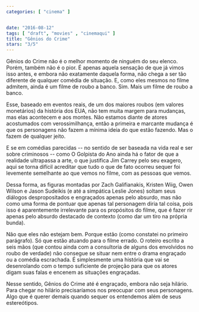 ```yaml
---
categories: [ "cinema" ]


date: "2016-08-12"
tags: [ "draft", "movies" , "cinemaqui" ]
title: "Gênios do Crime"
stars: "3/5"
---
```

Gênios do Crime não é o melhor momento de ninguém do seu elenco. Porém, também não é o pior. É apenas aquela sensação de que já vimos isso antes, e embora não exatamente daquela forma, não chega a ser tão diferente de qualquer comédia de situação. E, como eles mesmos no filme admitem, ainda é um filme de roubo a banco. Sim. Mais um filme de roubo a banco.

Esse, baseado em eventos reais, de um dos maiores roubos (em valores monetários) da história dos EUA, não tem muita margem para mudanças, mas elas acontecem e aos montes. Não estamos diante de atores acostumados com verossimilhança, então a primeira e marcante mudança é que os personagens não fazem a mínima ideia do que estão fazendo. Mas o fazem de qualquer jeito.

E se em comédias parecidas -- no sentido de ser baseada na vida real e ser sobre criminosos -- como O Golpista do Ano ainda há o fator de que a realidade ultrapassa a arte, o que justifica Jim Carrey pelo seu exagero, aqui se torna difícil acreditar que tudo o que de fato ocorreu sequer foi levemente semelhante ao que vemos no filme, com as pessoas que vemos.

Dessa forma, as figuras montadas por Zach Galifianakis, Kristen Wiig, Owen Wilson e Jason Sudeikis (e até a simpática Leslie Jones) soltam seus diálogos despropositados e engraçados apenas pelo absurdo, mas não como uma forma de pontuar que apenas tal personagem diria tal coisa, pois isso é aparentemente irrelevante para os propósitos do filme, que é fazer rir apenas pelo absurdo destacado de contexto (como dar um tiro na própria bunda).

Não que eles não estejam bem. Porque estão (como constatei no primeiro parágrafo). Só que estão atuando para o filme errado. O roteiro escrito a seis mãos (que contou ainda com a consultoria de alguns dos envolvidos no roubo de verdade) não consegue se situar nem entre o drama engraçado ou a comédia escrachada. É simplesmente uma história que vai se desenrolando com o tempo suficiente de projeção para que os atores digam suas falas e encenem as situações engraçadas.

Nesse sentido, Gênios do Crime até é engraçado, embora não seja hilário. Para chegar no hilário precisaríamos nos preocupar com seus personagens. Algo que é querer demais quando sequer os entendemos além de seus estereótipos.
